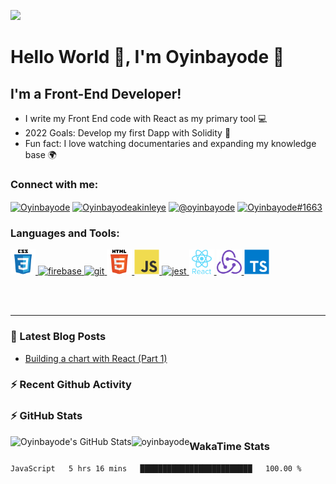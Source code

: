 ![](https://komarev.com/ghpvc/?username=Oyinbayode&label=MY+VIEWS&color=blue)

# Hello World 👶, I'm Oyinbayode 👋

## I'm a Front-End Developer!

- I write my Front End code with React as my primary tool 💻
- 2022 Goals: Develop my first Dapp with Solidity 🎯
- Fun fact: I love watching documentaries and expanding my knowledge base 🌍

### Connect with me:

<p align="left">
<a href="https://twitter.com/iamoyinbayode" target="blank"><img align="center" src="https://raw.githubusercontent.com/rahuldkjain/github-profile-readme-generator/master/src/images/icons/Social/twitter.svg" alt="Oyinbayode" height="30" width="40" /></a>
<a href="https://linkedin.com/in/oyinbayodeakinleye" target="blank"><img align="center" src="https://raw.githubusercontent.com/rahuldkjain/github-profile-readme-generator/master/src/images/icons/Social/linked-in-alt.svg" alt="Oyinbayodeakinleye" height="30" width="40" /></a>
<a href="https://hashnode.com/@oyinbayode" target="blank"><img align="center" src="https://seeklogo.com/images/H/hashnode-logo-B114767E70-seeklogo.com.png" alt="@oyinbayode" height="30" width="30" /></a>
<a href="https://discord.gg/Oyinbayode#1663" target="blank"><img align="center" src="https://raw.githubusercontent.com/rahuldkjain/github-profile-readme-generator/master/src/images/icons/Social/discord.svg" alt="Oyinbayode#1663" height="30" width="40" /></a>
</p>

### Languages and Tools:

<p align="left"> <a href="https://www.w3schools.com/css/" target="_blank" rel="noreferrer"> <img src="https://raw.githubusercontent.com/devicons/devicon/master/icons/css3/css3-original-wordmark.svg" alt="css3" width="40" height="40"/> </a> <a href="https://firebase.google.com/" target="_blank" rel="noreferrer"> <img src="https://www.vectorlogo.zone/logos/firebase/firebase-icon.svg" alt="firebase" width="40" height="40"/> </a> <a href="https://git-scm.com/" target="_blank" rel="noreferrer"> <img src="https://www.vectorlogo.zone/logos/git-scm/git-scm-icon.svg" alt="git" width="40" height="40"/> </a> <a href="https://www.w3.org/html/" target="_blank" rel="noreferrer"> <img src="https://raw.githubusercontent.com/devicons/devicon/master/icons/html5/html5-original-wordmark.svg" alt="html5" width="40" height="40"/> </a> <a href="https://developer.mozilla.org/en-US/docs/Web/JavaScript" target="_blank" rel="noreferrer"> <img src="https://raw.githubusercontent.com/devicons/devicon/master/icons/javascript/javascript-original.svg" alt="javascript" width="40" height="40"/> </a> <a href="https://jestjs.io" target="_blank" rel="noreferrer"> <img src="https://www.vectorlogo.zone/logos/jestjsio/jestjsio-icon.svg" alt="jest" width="40" height="40"/> </a> <a href="https://reactjs.org/" target="_blank" rel="noreferrer"> <img src="https://raw.githubusercontent.com/devicons/devicon/master/icons/react/react-original-wordmark.svg" alt="react" width="40" height="40"/> </a> <a href="https://redux.js.org" target="_blank" rel="noreferrer"> <img src="https://raw.githubusercontent.com/devicons/devicon/master/icons/redux/redux-original.svg" alt="redux" width="40" height="40"/> </a> <a href="https://www.typescriptlang.org/" target="_blank" rel="noreferrer"> <img src="https://raw.githubusercontent.com/devicons/devicon/master/icons/typescript/typescript-original.svg" alt="typescript" width="40" height="40"/> </a> </p>

<br />
<br />

---

### 📕 Latest Blog Posts

<!-- BLOG-POST-LIST:START -->
- [Building a chart with React &lpar;Part 1&rpar;](https://oyinbayode.hashnode.dev/building-a-chart-with-react-part-1)
<!-- BLOG-POST-LIST:END -->

### ⚡ Recent Github Activity

<!--START_SECTION:activity-->

<!--END_SECTION:activity-->

### ⚡ GitHub Stats

<img align="left" alt="Oyinbayode's GitHub Stats" src="https://github-readme-stats.vercel.app/api?username=Oyinbayode&show_icons=true&locale=en&layout=compact&hide_border=false&title_color=ff652f&icon_color=FFE400&bg_color=09131B&text_color=ffffff&border_color=0c1a25" />

<img align="left" src="https://github-readme-stats.vercel.app/api/top-langs?username=oyinbayode&show_icons=true&locale=en&layout=compact&hide_border=false&title_color=ff652f&icon_color=FFE400&bg_color=09131B&text_color=ffffff&border_color=0c1a25" alt="oyinbayode" />


### WakaTime Stats

<!--START_SECTION:waka-->

```text
JavaScript   5 hrs 16 mins   █████████████████████████   100.00 %
```

<!--END_SECTION:waka-->

